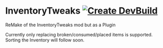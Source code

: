 # InventoryTweaks [![Create DevBuild](https://github.com/TheJeterLP/InventoryTweaks/actions/workflows/autobuild.yml/badge.svg?branch=dev)](https://github.com/TheJeterLP/InventoryTweaks/actions/workflows/autobuild.yml)
ReMake of the InventoryTweaks mod but as a Plugin

Currently only replacing broken/consumed/placed items is supported. Sorting the Inventory will follow soon.
